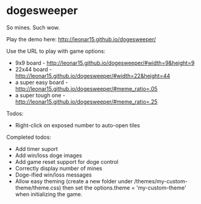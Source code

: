 dogesweeper
===========

So mines. Such wow.

Play the demo here: http://leonar15.github.io/dogesweeper/


Use the URL to play with game options:
* 9x9 board - http://leonar15.github.io/dogesweeper/#width=9&height=9
* 22x44 board - http://leonar15.github.io/dogesweeper/#width=22&height=44
* a super easy board - http://leonar15.github.io/dogesweeper/#meme_ratio=.05
* a super tough one - http://leonar15.github.io/dogesweeper/#meme_ratio=.25


Todos:
* Right-click on exposed number to auto-open tiles


Completed todos:
* Add timer suport
* Add win/loss doge images
* Add game reset support for doge control
* Correctly display number of mines 
* Doge-ified win/loss messages
* Allow easy theming (create a new folder under /themes/my-custom-theme/theme.css) then set the options.theme = 'my-custom-theme' when initializing the game.
